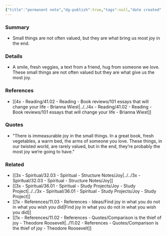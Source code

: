 ```yaml
---
{"title":"permanent note","dg-publish":true,"tags":null,"date created":"2022-11-13 20:39","date modified":null,"permalink":"/1x-references/11-03-references-ideas/find-joy-in-the-small-things/","dgHomeLink":true,"dgPassFrontmatter":true,"dgShowBacklinks":true,"dgShowLocalGraph":false,"dgShowInlineTitle":true}
---
```



### Summary
- Small things are not often valued, but they are what bring us most joy in the end.

### Details
- A smile, fresh veggies, a text from a friend, hug from someone we love. These small things are not often valued but they are what give us the most joy.

### References
- [[4x - Reading/41.02 - Reading - Book reviews/101 essays that will change your life - Brianna Wiest|../../4x - Reading/41.02 - Reading - Book reviews/101 essays that will change your life - Brianna Wiest]]

### Quotes
- "There is immeasurable joy in the small things. In a great book, fresh vegetables, a warm bed, the arms of someone you love. These things, in our twisted world, are rarely valued, but in the end, they’re probably the most joy we’re going to have."

### Related
- [[3x - Spiritual/32.03 - Spiritual - Structure Notes/Joy|../../3x - Spiritual/32.03 - Spiritual - Structure Notes/Joy]]
- [[3x - Spiritual/36.01 - Spiritual - Study Projects/Joy - Study Project|../../3x - Spiritual/36.01 - Spiritual - Study Projects/Joy - Study Project]]
- [[1x - References/11.03 - References - Ideas/Find joy in what you do not in what you wish you did|Find joy in what you do not in what you wish you did]]
- [[1x - References/11.02 - References - Quotes/Comparison is the thief of joy - Theodore Roosevelt|../11.02 - References - Quotes/Comparison is the thief of joy - Theodore Roosevelt]]